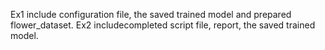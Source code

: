 Ex1 include configuration file, the saved trained model and prepared flower_dataset.
Ex2 includecompleted script file, report, the saved trained model.
